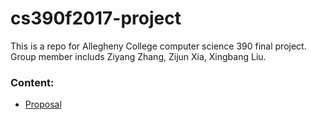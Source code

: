 # cs390f2017-project
This is a repo for Allegheny College computer science 390 final project. Group member includs Ziyang Zhang, Zijun Xia, Xingbang Liu.

### Content:

- [Proposal](Proposal.md)
